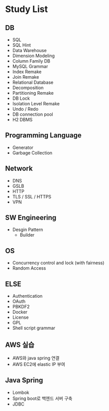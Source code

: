 # Study List

## DB

- SQL
- SQL Hint
- Data Warehouse
- Dimension Modeling
- Column Family DB
- MySQL Grammar
- Index Remake
- Join Remake
- Relational Database
- Decomposition
- Partitioning Remake
- DB Lock
- Isolation Level Remake
- Undo / Redo
- DB connection pool
- H2 DBMS

## Programming Language

- Generator
- Garbage Collection

## Network

- DNS
- GSLB
- HTTP
- TLS / SSL / HTTPS
- VPN

## SW Engineering

- Desgin Pattern
  - Builder

## OS

- Concurrency control and lock (with fairness)
- Random Access

## ELSE

- Authentication
- OAuth
- PBKDF2
- Docker
- License
- GPL
- Shell script grammar

## AWS 실습

- AWS와 java spring 연결
- AWS EC2에 elastic IP 부여

## Java Spring

- Lombok
- Spring boot로 백엔드 서버 구축
- JDBC
